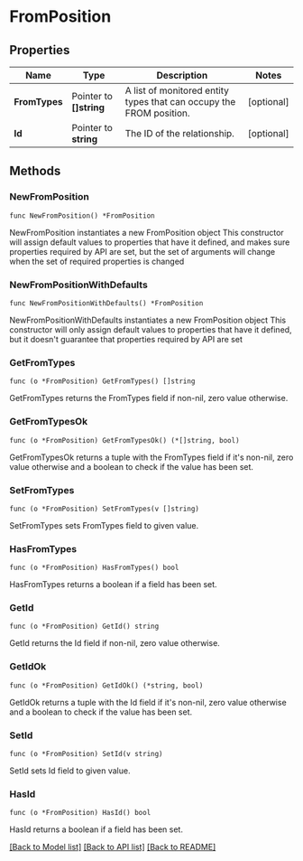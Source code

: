 # FromPosition

## Properties

Name | Type | Description | Notes
------------ | ------------- | ------------- | -------------
**FromTypes** | Pointer to **[]string** | A list of monitored entity types that can occupy the FROM position. | [optional] 
**Id** | Pointer to **string** | The ID of the relationship. | [optional] 

## Methods

### NewFromPosition

`func NewFromPosition() *FromPosition`

NewFromPosition instantiates a new FromPosition object
This constructor will assign default values to properties that have it defined,
and makes sure properties required by API are set, but the set of arguments
will change when the set of required properties is changed

### NewFromPositionWithDefaults

`func NewFromPositionWithDefaults() *FromPosition`

NewFromPositionWithDefaults instantiates a new FromPosition object
This constructor will only assign default values to properties that have it defined,
but it doesn't guarantee that properties required by API are set

### GetFromTypes

`func (o *FromPosition) GetFromTypes() []string`

GetFromTypes returns the FromTypes field if non-nil, zero value otherwise.

### GetFromTypesOk

`func (o *FromPosition) GetFromTypesOk() (*[]string, bool)`

GetFromTypesOk returns a tuple with the FromTypes field if it's non-nil, zero value otherwise
and a boolean to check if the value has been set.

### SetFromTypes

`func (o *FromPosition) SetFromTypes(v []string)`

SetFromTypes sets FromTypes field to given value.

### HasFromTypes

`func (o *FromPosition) HasFromTypes() bool`

HasFromTypes returns a boolean if a field has been set.

### GetId

`func (o *FromPosition) GetId() string`

GetId returns the Id field if non-nil, zero value otherwise.

### GetIdOk

`func (o *FromPosition) GetIdOk() (*string, bool)`

GetIdOk returns a tuple with the Id field if it's non-nil, zero value otherwise
and a boolean to check if the value has been set.

### SetId

`func (o *FromPosition) SetId(v string)`

SetId sets Id field to given value.

### HasId

`func (o *FromPosition) HasId() bool`

HasId returns a boolean if a field has been set.


[[Back to Model list]](../README.md#documentation-for-models) [[Back to API list]](../README.md#documentation-for-api-endpoints) [[Back to README]](../README.md)



